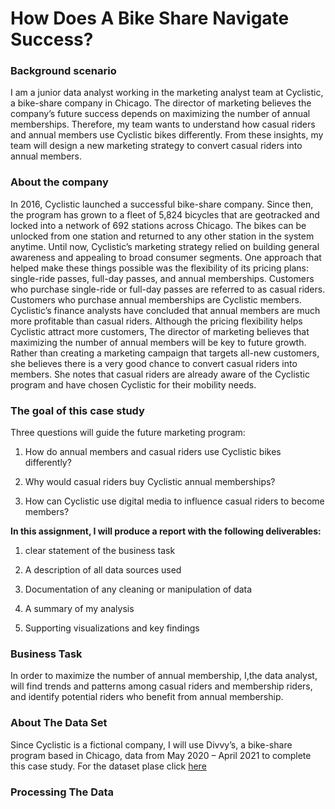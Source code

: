
# How Does A Bike Share Navigate Success?

### Background scenario

I am a junior data analyst working in the marketing analyst team at Cyclistic, a bike-share company in Chicago. The director of marketing believes the company’s future success depends on maximizing the number of annual memberships. Therefore, my team wants to understand how casual riders and annual members use Cyclistic bikes differently. From these insights, my team will design a new marketing strategy to convert casual riders into annual members.

### About the company

In 2016, Cyclistic launched a successful bike-share company. Since then, the program has grown to a fleet of 5,824 bicycles that are geotracked and locked into a network of 692 stations across Chicago. The bikes can be unlocked from one station and returned to any other station in the system anytime. Until now, Cyclistic’s marketing strategy relied on building general awareness and appealing to broad consumer segments. One approach that helped make these things possible was the flexibility of its pricing plans: single-ride passes, full-day passes, and annual memberships. Customers who purchase single-ride or full-day passes are referred to as casual riders. Customers who purchase annual memberships are Cyclistic members. Cyclistic’s finance analysts have concluded that annual members are much more profitable than casual riders. Although the pricing flexibility helps Cyclistic attract more customers, The director of marketing believes that maximizing the number of annual members will be key to future growth. Rather than creating a marketing campaign that targets all-new customers, she believes there is a very good chance to convert casual riders into members. She notes that casual riders are already aware of the Cyclistic program and have chosen Cyclistic for their mobility needs.

### The goal of this case study

Three questions will guide the future marketing program:

1. How do annual members and casual riders use Cyclistic bikes differently?

2. Why would casual riders buy Cyclistic annual memberships?

3. How can Cyclistic use digital media to influence casual riders to become members?

<b>In this assignment, I will produce a report with the following deliverables:</b>

1.  clear statement of the business task

2. A description of all data sources used

3. Documentation of any cleaning or manipulation of data

4. A summary of my analysis

5. Supporting visualizations and key findings


### Business Task

In order to maximize the number of annual membership, I,the data analyst, will find trends and patterns among casual riders and membership riders, and identify potential riders who benefit from annual membership.

### About The Data Set

Since Cyclistic is a fictional company, I will use Divvy’s, a bike-share program based in Chicago, data from May 2020 – April 2021 to complete this case study. For the dataset plase click <a href="http://divvy-tripdata.s3.amazonaws.com/index.html">here</a>

### Processing The Data
